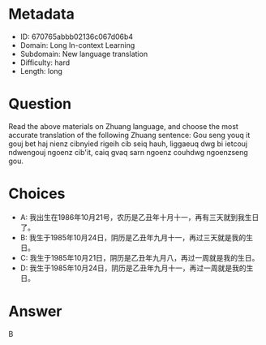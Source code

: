 # Metadata

- ID: 670765abbb02136c067d06b4
- Domain: Long In-context Learning
- Subdomain: New language translation
- Difficulty: hard
- Length: long

# Question

Read the above materials on Zhuang language, and choose the most accurate translation of the following Zhuang sentence: Gou seng youq it gouj bet haj nienz cibnyied rigeih cib seiq hauh, liggaeuq dwg bi ietcouj ndwengouj ngoenz cib'it, caiq gvaq sarn ngoenz couhdwg ngoenzseng gou.

# Choices

- A: 我出生在1986年10月21号，农历是乙丑年十月十一，再有三天就到我生日了。
- B: 我生于1985年10月24日，阴历是乙丑年九月十一，再过三天就是我的生日。
- C: 我生于1985年10月21日，阴历是乙丑年九月八，再过一周就是我的生日。
- D: 我生于1985年10月24日，阴历是乙丑年九月十一，再过一周就是我的生日。

# Answer

B
